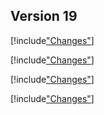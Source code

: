 
## Version 19

[!include["Changes"](./_changes.00.md)]

[!include["Changes"](./_changes.01.md)]

[!include["Changes"](./_changes.02.md)]

[!include["Changes"](./_changes.03.md)]
